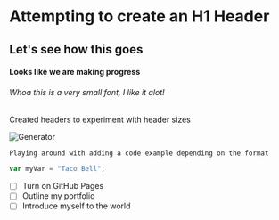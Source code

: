 # Attempting to create an H1 Header

## Let's see how this goes

#### Looks like we are making progress

###### Whoa this is a very small font, I like it alot!

Created headers to experiment with header sizes

![Generator](https://media.hswstatic.com/eyJidWNrZXQiOiJjb250ZW50Lmhzd3N0YXRpYy5jb20iLCJrZXkiOiJnaWZcL0hvdy10by1idWlsZC1hbi1lbGVjdHJpYy1nZW5lcmF0b3IuanBnIiwiZWRpdHMiOnsicmVzaXplIjp7IndpZHRoIjo4Mjh9LCJ0b0Zvcm1hdCI6ImF2aWYifX0=)

```
Playing around with adding a code example depending on the format
```

``` javascript
var myVar = "Taco Bell";
```
- [ ] Turn on GitHub Pages
- [ ] Outline my portfolio
- [ ] Introduce myself to the world
